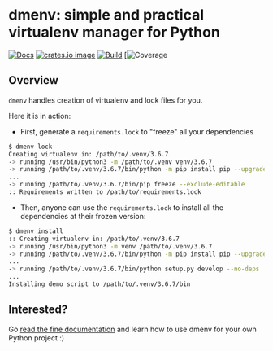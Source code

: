 # dmenv: simple and practical virtualenv manager for Python

[![Docs](https://img.shields.io/badge/docs-latest-green.svg)](https://tankerhq.github.io/dmenv/)
[![crates.io image](https://img.shields.io/crates/v/dmenv.svg)](https://crates.io/crates/dmenv)
[![Build](https://img.shields.io/travis/TankerHQ/dmenv.svg?branch=master)](https://travis-ci.org/TankerHQ/dmenv)
[![Coverage](https://img.shields.io/codecov/c/github/TankerHQ/dmenv.svg?label=Coverage)


## Overview

`dmenv` handles creation of virtualenv and lock files for you.

Here it is in action:

* First, generate a `requirements.lock` to "freeze" all your dependencies

```bash
$ dmenv lock
Creating virtualenv in: /path/to/.venv/3.6.7
-> running /usr/bin/python3 -m /path/to/.venv venv/3.6.7
-> running /path/to/.venv/3.6.7/bin/python -m pip install pip --upgrade
...
-> running /path/to/.venv/3.6.7/bin/pip freeze --exclude-editable
:: Requirements written to /path/to/requirements.lock
```

* Then, anyone can use the `requirements.lock` to install all the dependencies
  at their frozen version:

```bash
$ dmenv install
:: Creating virtualenv in: /path/to/.venv/3.6.7
-> running /usr/bin/python3 -m venv /path/to/.venv/3.6.7
-> running /path/to/.venv/3.6.7/bin/python -m pip install pip --upgrade
...
-> running /path/to/.venv/3.6.7/bin/python setup.py develop --no-deps
...
Installing demo script to /path/to/.venv/3.6.7/bin
```


## Interested?

Go [read the fine documentation](https://tankerhq.github.io/dmenv/) and learn how
to use dmenv for your own Python project :)
